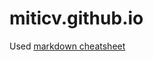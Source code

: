 # miticv.github.io

Used [markdown cheatsheet](https://github.com/adam-p/markdown-here/wiki/Markdown-Cheatsheet)  


